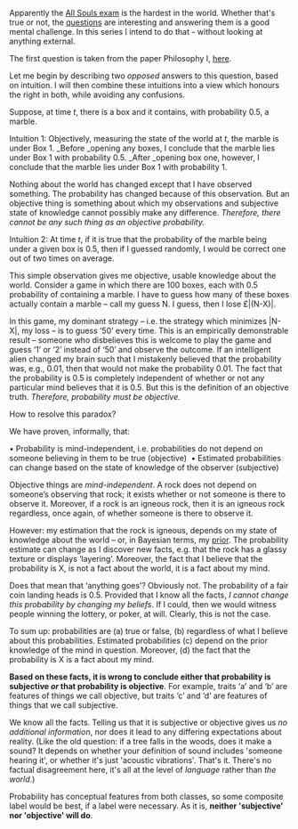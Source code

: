 Apparently the&nbsp;[All Souls exam](http://en.wikipedia.org/wiki/All_Souls_College,_Oxford#Examination_Fellowships)&nbsp;is the hardest in the world. Whether that's true or not, the&nbsp;[questions](http://www.all-souls.ox.ac.uk/userfiles/file/EF/PastPapers/General.pdf)&nbsp;are&nbsp;interesting and answering them is a good mental challenge. In this series I intend to do that - without looking at anything external.

The first question is taken from the paper Philosophy I,&nbsp;[here](http://www.all-souls.ox.ac.uk/userfiles/file/EF/PastPapers/Philosophy.pdf).

Let me begin by describing two&nbsp;_opposed_&nbsp;answers to this question, based on intuition. I will then combine these intuitions into a view which honours the right in both, while avoiding any confusions.&nbsp;

Suppose, at time&nbsp;_t_, there is a box and it contains, with probability 0.5, a marble.&nbsp;&nbsp;

Intuition 1: Objectively, measuring the state of the world at&nbsp;_t_, the marble is under Box 1.&nbsp;_Before&nbsp;_opening any boxes, I conclude that the marble lies under Box 1 with probability 0.5.&nbsp;_After&nbsp;_opening box one, however, I conclude that the marble lies under Box 1 with probability 1.&nbsp;

Nothing about the world has changed except that I have observed something. The probability has changed because of this observation. But an objective thing is something about which my observations and subjective state of knowledge cannot possibly make any difference.&nbsp;_Therefore, there cannot be any such thing as an objective probability.&nbsp;_

Intuition 2: At time&nbsp;_t_, if it is true that the probability of the marble being under a given box is 0.5, then if I guessed randomly, I would be correct one out of two times on average.

This simple observation gives me objective, usable knowledge about the world. Consider a game in which there are 100 boxes, each with 0.5 probability of containing a marble. I have to guess how many of these boxes actually contain a marble – call my guess N. I guess, then I lose £\|(N-X)\|. 

In this game, my dominant strategy – i.e. the strategy which minimizes \|N-X\|, my loss – is to guess ‘50’ every time. This is an empirically demonstrable result – someone who disbelieves this is welcome to play the game and guess ‘1’ or ‘2’ instead of ‘50’ and observe the outcome. If an intelligent alien changed my brain such that I mistakenly believed that the probability was, e.g., 0.01, then that would not make the probability 0.01. The fact that the probability is 0.5 is completely independent of whether or not any particular mind believes that it is 0.5. But this is the definition of an objective truth. _Therefore, probability must be objective._

How to resolve this paradox?&nbsp;&nbsp;

We have proven, informally, that:&nbsp;&nbsp;

&bull; Probability is mind-independent, i.e. probabilities do not depend on someone believing in them to be true (objective)&nbsp;
&bull; Estimated probabilities can change based on the state of knowledge of the observer (subjective)&nbsp;&nbsp;

Objective things are&nbsp;_mind-independent_. A rock does not depend on someone&rsquo;s observing that rock; it exists whether or not someone is there to observe it. Moreover, if a rock is an igneous rock, then it is an igneous rock regardless, once again, of whether someone is there to observe it.&nbsp;

However: my estimation that the rock is igneous, depends on my state of knowledge about the world &ndash; or, in Bayesian terms, my&nbsp;[prior](http://en.wikipedia.org/wiki/Prior_probability). The probability estimate can change as I discover new facts, e.g. that the rock has a glassy texture or displays &lsquo;layering&rsquo;. Moreover, the fact that I believe that the probability is X, is not a fact about the world, it is a fact about my mind.&nbsp;&nbsp;

Does that mean that &lsquo;anything goes&rsquo;? Obviously not. The probability of a fair coin landing heads is 0.5. Provided that I know all the facts,&nbsp;_I cannot change this probability by changing my beliefs_. If I could, then we would witness people winning the lottery, or poker, at will. Clearly, this is not the case.&nbsp;&nbsp;

To sum up:&nbsp;probabilities are (a) true or false, (b) regardless of what I believe about this probabilities. Estimated probabilities (c) depend on the prior knowledge of the mind in question. Moreover, (d) the fact that the probability is X is a fact about my mind.&nbsp;&nbsp;

<b>Based on these facts, it is wrong to conclude either that probability is subjective&nbsp;_or_ that probability is objective</b>. For example, traits &lsquo;a&rsquo; and &lsquo;b&rsquo; are features of things we call objective, but traits &lsquo;c&rsquo; and &lsquo;d&rsquo; are features of things that we call subjective.&nbsp;

We know all the facts.&nbsp;Telling us that it is subjective or objective gives us&nbsp;_no additional information_, nor does it lead to any differing expectations about reality. (Like the old question: if a tree falls in the woods, does it make a sound? It depends on whether your definition of sound includes 'someone hearing it', or whether it's just 'acoustic vibrations'. That's it. There's no factual disagreement here, it's all at the level of&nbsp;_language_&nbsp;rather than&nbsp;_the world_.)&nbsp;

Probability has conceptual features from both classes, so some composite label would be best, if a label were necessary. As it is,&nbsp;**neither 'subjective' nor 'objective' will do**.&nbsp;